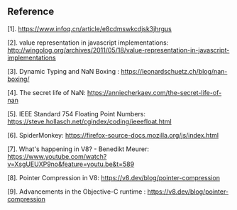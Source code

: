 









## Reference

[1]. https://www.infoq.cn/article/e8cdmswkcdjsk3jhrgus  

[2]. value representation in javascript implementations: http://wingolog.org/archives/2011/05/18/value-representation-in-javascript-implementations  

[3]. Dynamic Typing and NaN Boxing : https://leonardschuetz.ch/blog/nan-boxing/  

[4]. The secret life of NaN: https://anniecherkaev.com/the-secret-life-of-nan  

[5]. IEEE Standard 754 Floating Point Numbers:
https://steve.hollasch.net/cgindex/coding/ieeefloat.html

[6]. SpiderMonkey: https://firefox-source-docs.mozilla.org/js/index.html

[7]. What's happening in V8? - Benedikt Meurer: https://www.youtube.com/watch?v=XsgUEUXP9no&feature=youtu.be&t=589

[8]. Pointer Compression in V8: https://v8.dev/blog/pointer-compression

[9]. Advancements in the Objective-C runtime : https://v8.dev/blog/pointer-compression
